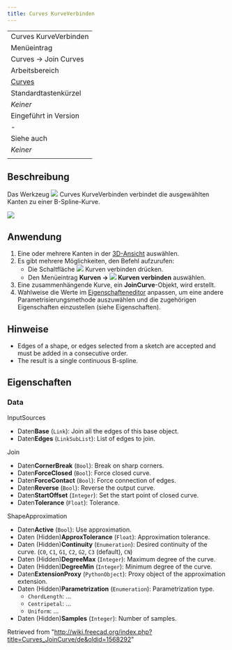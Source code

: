 ```yaml
---
title: Curves KurveVerbinden
---
```

|  |
| --- |
| Curves KurveVerbinden |
| Menüeintrag |
| Curves → Join Curves |
| Arbeitsbereich |
| [Curves](/Curves_Workbench/de "Curves Workbench/de") |
| Standardtastenkürzel |
| *Keiner* |
| Eingeführt in Version |
| - |
| Siehe auch |
| *Keiner* |
|  |

## Beschreibung

Das Werkzeug ![](/images/Curves_JoinCurve.svg) Curves KurveVerbinden verbindet die ausgewählten Kanten zu einer B-Spline-Kurve.

![](/images/JoinCurve_pic1.jpg)

## Anwendung

1. Eine oder mehrere Kanten in der [3D-Ansicht](/3D_view/de "3D view/de") auswählen.
2. Es gibt mehrere Möglichkeiten, den Befehl aufzurufen:
   * Die Schaltfläche ![](/images/Curves_JoinCurve.svg) Kurven verbinden drücken.
   * Den Menüeintrag **Kurven → ![](/images/Curves_JoinCurve.svg) Kurven verbinden** auswählen.
3. Eine zusammenhängende Kurve, ein **JoinCurve**-Objekt, wird erstellt.
4. Wahlweise die Werte im [Eigenschafteneditor](/Property_editor/de "Property editor/de") anpassen, um eine andere Parametrisierungsmethode auszuwählen und die zugehörigen Eigenschaften einzustellen (siehe Eigenschaften).

## Hinweise

* Edges of a shape, or edges selected from a sketch are accepted and must be added in a consecutive order.
* The result is a single continuous B-spline.

## Eigenschaften

### Data

InputSources

* Daten**Base** (`Link`): Join all the edges of this base object.
* Daten**Edges** (`LinkSubList`): List of edges to join.

Join

* Daten**CornerBreak** (`Bool`): Break on sharp corners.
* Daten**ForceClosed** (`Bool`): Force closed curve.
* Daten**ForceContact** (`Bool`): Force connection of edges.
* Daten**Reverse** (`Bool`): Reverse the output curve.
* Daten**StartOffset** (`Integer`): Set the start point of closed curve.
* Daten**Tolerance** (`Float`): Tolerance.

ShapeApproximation

* Daten**Active** (`Bool`): Use approximation.
* Daten (Hidden)**ApproxTolerance** (`Float`): Approximation tolerance.
* Daten (Hidden)**Continuity** (`Enumeration`): Desired continuity of the curve. (`C0`, `C1`, `G1`, `C2`, `G2`, `C3` (default), `CN`)
* Daten (Hidden)**DegreeMax** (`Integer`): Maximum degree of the curve.
* Daten (Hidden)**DegreeMin** (`Integer`): Minimum degree of the curve.
* Daten**ExtensionProxy** (`PythonObject`): Proxy object of the approximation extension.
* Daten (Hidden)**Parametrization** (`Enumeration`): Parametrization type.
  + `ChordLength`: ...
  + `Centripetal`: ...
  + `Uniform`: ...
* Daten (Hidden)**Samples** (`Integer`): Number of samples.

Retrieved from "<http://wiki.freecad.org/index.php?title=Curves_JoinCurve/de&oldid=1568292>"